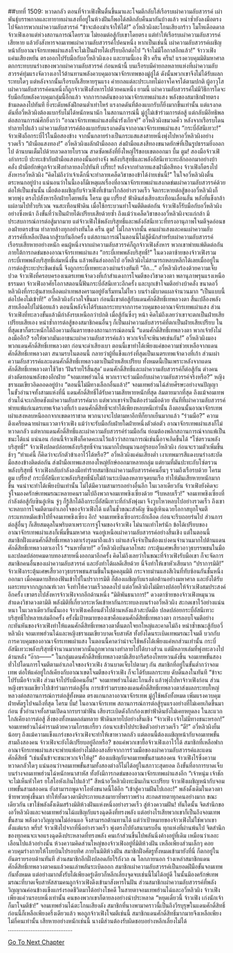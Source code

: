 ##บทที่ 1509: หวาดกลัว
ตอนที่จ้าวเฟิงฟื้นตื่นขึ้นมาและโจมตีกลับใส่เรือรบเผ่าความลับสวรรค์ เผ่าพันธุ์บรรพกาลและทายาทเผ่าแสงที่อยู่ในห้วงฝันก็พอได้สติกลับคืนมากันบ้างแล้ว หนำซ้ำยังลงมือตรงไปจัดการพวกเผ่าความลับสวรรค์
“ข้าจะต้องฆ่าเจ้าให้ได้!”
อวี่หลิวผิงตะโกนเสียงกร้าว โมโหเดือดดาล
จ้าวเฟิงเอาแต่ห่วงสถานการณ์โดยรวม ไม่ยอมต่อสู้กับเขาโดยตรง แต่ทำให้เรือรบเผ่าความลับสวรรค์เสียหาย แล้วยังสังหารจอมเทพเผ่าความลับสวรรค์ไปคนหนึ่ง
หากเป็นเช่นนี้ เผ่าความลับสวรรค์เผชิญหน้ากับอาณาจักรเทพเผ่าแสงก็จะไม่เป็นฝ่ายได้เปรียบอีกต่อไป
“เจ้าไม่มีโอกาสอีกแล้ว!”
จ้าววเฟิงแค่นเสียงหยัน ตรงออกไปรับมือกับอวี่หลิวผิงเอง
และยามนี้เอง
ฟิ้ว ครืน ครืน!
แรงควบคุมมิติมหาศาลตกกระทบบนร่างของพวกเผ่าความลับสวรรค์
ก่อนหน้านี้ บนเรือรบมีค่ายกลหลายแห่งที่เผ่าความลับสวรรค์ทุ่มแรงจัดวางเอาไว้ต้านทานพลังควบคุมอาณาจักรเทพของมู่กู่ได้ ดังนั้นพวกเขาจึงไม่ได้รับผลกระทบใดๆ แต่หลังจากนั้นเรือรบก็เสียหายรุนแรง ค่ายกลแต่ละประเภทไม่อาจโคจรได้ตามปกติ ผู้อาวุโสเผ่าความลับสวรรค์คนหนึ่งก็ถูกจ้าวเฟิงสังหารไปด้วยคนหนึ่ง
ยามนี้ เผ่าความลับสวรรค์ไม่มีวิธีการใดจะรับมือกับพลังควบคุมกลุ่มนี้อีกแล้ว
จากการกดดันของอาณาจักรเทพเผ่าแสง พลังของสมาชิกฝ่ายตรงข้ามลดลงไปทันที
ยิ่งระดับพลังฝึกตนต่ำเท่าไหร่ แรงกดดันที่ต้องแบกรับก็ยิ่งมากขึ้นเท่านั้น แต่แรงกดดันที่อวี่หลิวผิงต้องแบกรับไม่ได้หนักหนานัก
ในสถานการณ์นี้ มู่กู่ไม่เข้าร่วมการต่อสู้ แต่กลับมีอิทธิพลต่อสถานการณ์ศึกยิ่งกว่า
“อาณาจักรเทพเผ่าแสงที่น่ารังเกียจ!”
อวี่หลิวผิงขมวดคิ้ว หลังจากเรือรบโดนทำลายไปแล้ว เผ่าความลับสวรรค์ต้องแบกรับแรงกดดันจากอาณาจักรเทพเผ่าแสง
“กระบี่อัสนีเทวะ!”
จ้าวเฟิงถือกระบี่ไว้ในมือสองข้าง จากนั้นกลายร่างเป็นกระแสแสงสายหนึ่งพุ่งไปหาอวี่หลิวผิงอย่างรวดเร็ว
“ฝ่ามือแสงทอง!”
อวี่หลิวผิงผลักฝ่ามือออก ส่งฝ่ามือแสงสีทองขนาดยักษ์ที่เป็นรูปธรรมยิ่งออกไป ด้านบนเต็มไปด้วยลวดลายโบราณ สาดซัดพลังที่ยิ่งใหญ่ไร้ขอบเขตออกมา
บึ้ม ตูม!
สองมือจ้าวเฟิงกำกระบี ปะทะเข้ากับฝ่ามือแสงทองนั้นอย่างจัง
พลังบริสุทธิ์และพลังอัสนีเทวะทะลักออกมาอย่างบ้าคลั่ง ฝ่ามือยักษ์ถูกจ้าวเฟิงทำลายลงไปทันที
เปรี๊ยะ!
หลังจากทำลายแสงฝ่ามือสีทอง จ้าวเฟิงก็ตรงไปสังหารอวี่หลิวผิง
“คิดไม่ถึงว่าเจ้าเด็กนี่จะทำลายเคล็ดวิชาของข้าได้ง่ายเช่นนี้!”
ในใจอวี่หลิวผิงตื่นตระหนกอยู่บ้าง
แน่นอนว่าในนี้เองก็มีเหตุผลเรื่องที่อาณาจักรเทพเผ่าแสงกดข่มเผ่าความลับสวรรค์ด้วย
ต่อให้เป็นเช่นนั้น เมื่อต้องเผชิญกับจ้าวเฟิงที่เข้ามาใกล้อย่างรวดเร็ว จิตกระหายต่อสู้ของอวี่หลิวผิงก็พวยพุ่ง ตรงไปสังหารอีกฝ่ายโดยพลัน
โครม ตูม เปรี้ยง!
ฟ้าดินส่งเสียงสะเทือนเลื่อนลั่น พลังที่แข็งกล้าแผ่ลามไปทั่วบริเวณ จนสะเทือนฟ้าดิน
เมื่อใช้กระบวนท่าโจมตีติดต่อกัน จ้าวเฟิงก็รับมือกับอวี่หลิวผิงอย่างซึ่งหน้า ถึงขั้นที่ว่าเป็นฝ่ายได้เปรียบเสียด้วยซ้ำ
ถึงแม้ว่าเคล็ดวิชาของอวี่หลิวผิงจะแก่กล้า มีประสบการณ์การต่อสู้มากมาย
แต่จ้าวเฟิงใช้พลังบริสุทธิ์และพลังอัสนีเทวะที่ทรงอานุภาพโจมตีจุดอ่อนของฝ่ายตรงข้าม ทำลายล้างทุกอย่างทันใด
ครืน ตูม!
ไม่ไกลจากนั้น คนเผ่าแสงและคนเผ่าความลับสวรรค์ที่เหลือเปิดฉากสู้รบกันอีกครั้ง
แต่สถานการณ์ในตอนนี้ไม่สู้ดีนักสำหรับเผ่าความลับสวรรค์
เรือรบเสียหายอย่างหนัก คนผู้หนึ่งจากเผ่าความลับสวรรค์ก็ถูกจ้าวเฟิงสังหาร พวกเขาพ่ายแพ้ติดต่อกันภายใต้การกดข่มของอาณาจักรเทพเผ่าแสง
“กระบี่เทพพลังบริสุทธิ์!”
ในดวงตาซ้ายของจ้าวเฟิงรวมกระบี่เทพพลังบริสุทธิ์เล่มหนึ่งขึ้น แล้วพลันส่งออกไป
อวี่หลิวผิงไม่สามารถหลบหลีกได้เลยเมื่ออยู่ในการต่อสู้ระยะประชิดเช่นนี้ จึงถูกกระบี่เทพทะลวงผ่านร่างทันที
“อึก…”
อวี่หลิวผิงร้องด้วยความเจ็บปวด
จ้าวเฟิงที่ครอบครองเนตรเทพเจ้าดวงที่เก้าสำแดงการโจมตีของวิชาดวงตา พลานุภาพรุนแรงเหนือธรรมดา
จ้าวเฟิงอาศัยโอกาสตอนนี้ฟันกระบี่อัสนีเทวะอีกครั้ง และบุกเข้าโจมตีอย่างบ้าคลั่ง
ขนาดอวี่หลิวผิงที่กระตุ้นสายเลือดเผ่าเทพสงครามอยู่ยังเริ่มทนไม่ไหว บนร่างมีบาดแผลจำนวนมาก
“เป็นแบบนี้ต่อไปคงไม่เข้าที!”
อวี่หลิวผิงกังวลใจขึ้นมา
ก่อนนี้เขาต่อสู้กับแดนศักดิ์สิทธิ์เทพลวงตา สิ้นเปลืองพลังสายเลือดไปไม่น้อยแล้ว ตอนนี้พลังจึงได้รับผลกระทบจากการควบคุมของอาณาจักรเทพเผ่าแสง
ส่วนจ้าวเฟิงที่ทะลวงขั้นแล้วมีกำลังรบเหนือกว่าปกติ เมื่อสู้กันซึ่งๆ หน้า คิดไม่ถึงเลยว่าเขาจะตกเป็นฝ่ายเสียเปรียบเสียเอง
หนำซ้ำการต่อสู้ของสมาชิกคนอื่นๆ ก็เป็นเผ่าความลับสวรรค์ที่ตกเป็นฝ่ายเสียเปรียบ ในที่สุดเขาก็ตระหนักได้ถึงความอันตรายของสถานการณ์ตอนนี้
“แดนศักดิ์สิทธิ์เทพลวงตา พวกเจ้ายังไม่ลงมืออีก? รอให้พวกมันเอาชนะเผ่าความลับสวรรค์แล้ว พวกเจ้าก็จะพินาศเช่นกัน!”
อวี่หลิวผิงมองพวกแดนศักดิ์สิทธิ์เทพลวงตา ก่อนจะด่าเสียงเบา
ตอนนี้เขาทำได้เพียงแค่ขอความช่วยเหลือจากแดนศักดิ์สิทธิ์เทพลวงตา
สนามรบในตอนนี้ กลายว่าผู้ที่แข็งแกร่งที่สุดเป็นเนตรเทพเจ้าดวงที่เก้า ส่วนเผ่าความลับสวรรค์และแดนศักดิ์สิทธิ์เทพลวงตาเป็นฝ่ายเสียเปรียบ
ทั้งหมดนี้เป็นเพราะหลังจากแดนศักดิ์สิทธิ์เทพลวงตาใช้วิชา ‘ฝันร้ายไร้สิ้นสุด’ แดนศักดิ์สิทธิ์และเผ่าความลับสวรรค์ก็ต่อสู้กัน ต่างคนต่างตัดทอนพลังของอีกฝ่าย
“จอมเทพฮ่วนไฉ่ พวกเราจะร่วมมือกับเผ่าความลับสวรรค์จริงหรือ?”
หญิงชราผมเขียวอิดออดอยู่บ้าง
“ตอนนี้ไม่มีทางเลือกอื่นแล้ว!”
จอมเทพฮ่วนไฉ่ส่ายศีรษะอย่างจนปัญญา
ในขั้วอำนาจทั้งสามแห่งที่นี่ แดนศักดิ์สิทธิ์ได้รับความเสียหายหนักที่สุด ล้มตายมากที่สุด
ถึงแม้จอมเทพฮ่วนไฉ่จะเกลียดชังเผ่าความลับสวรรค์มาก แต่พวกเขาจำเป็นต้องร่วมมือด้วย
ทันทีที่เผ่าความลับสวรรค์พ่ายแพ้แก่เนตรเทพเจ้าดวงที่เก้า แดนศักดิ์สิทธิ์จะทำได้เพียงหลบหนีเท่านั้น ถึงตอนนั้นอาณาจักรเทพเผ่าแสงหลบหนีออกจากเขตดาราชาด พวกนางจะไปตามหาอีกทีก็ยากเย็นมากแล้ว
“ร่วมมือ?”
ความตึงเครียดฉายผ่านแววตาจ้าวเฟิง
แม้ว่าจะรับมือกับฝ่ายใดฝ่ายหนึ่งตัวต่อตัว อาณาจักรเทพเผ่าแสงก็ไม่หวาดกลัว
แต่หากแดนศักดิ์สิทธิ์และเผ่าความลับสวรรค์ร่วมมือกัน ย่อมต้องพลิกสถานการณ์จากแพ้เป็นชนะได้แน่
แน่นอน ก่อนนี้จ้าวเฟิงก็คาดคะเนไว้แล้วว่าสถานการณ์เช่นนี้อาจเกิดขึ้นได้
“โซ่ตรวนพลังบริสุทธิ์!”
จ้าวเฟิงปลดปล่อยพลังบริสุทธิ์จำนวนมากไปหมุนวนอยู่รอบอวี่หลิวผิง ก่อนจะรวมตัวเพิ่มขึ้นช้าๆ
“ทำแค่นี้ ก็คิดว่าจะกักตัวข้าเอาไว้ได้หรือ?”
อวี่หลิวผิงแค่นเสียงต่ำ เงาเทพมารสีแดงบนร่างสะบัดมือสองข้างติดต่อกัน ส่งฝ่ามือเทพแสงทองใหญ่ยักษ์ออกมาหลายกลุ่ม
แต่ยามที่มันปะทะกับโซ่ตรวนพลังบริสุทธิ์ จ้าวเฟิงกลับกำลังลงมือทำร้ายสมาชิกเผ่าความลับสวรรค์คนอื่นๆ รวมถึงเรือรบด้วย
โครม ตูม เปรี้ยง!
กระบี่อัสนีเทวะพลังบริสุทธิ์นับไม่ถ้วนระเบิดลงหลายจุดบนเรือ ทำให้มันเสียหายหนักมากขึ้น จนน่าจะทำได้เพียงบินเท่านั้น ไม่ได้มีความสามารถอย่างอื่นอีก
ในเวลาเดียวกัน จ้าวเฟิงยังคิดจะจู่โจมองครักษ์เทพมรณะหลายคนรวมไปถึงพวกจอมเทพซิงเซี่ยงด้วย
“รีบหลบเร็ว!”
จอมเทพซิงเซี่ยงที่กำลังต่อสู้กับซินอู๋เหิน จู่ๆ ก็รู้สึกได้ถึงกระบี่อัสนีเทวะที่กำลังพุ่งมา จึงวูบไหวหลบไปอย่างรวดเร็ว
ถึงเขาจะหลบการโจมตีตามอำเภอใจของจ้าวเฟิงได้ แต่ในชั่วขณะสำคัญ ซินอู๋เหินฉวยโอกาสบุกโจมตี กระแทกหมัดเข้าไปที่จอมเทพซิงเซี่ยง
อึก!
จอมเทพซิงเซี่ยงกระอักเลือด ก่อนจะรีบถอยร่นไป
ส่วนการต่อสู้อื่นๆ ก็เสียสมดุลในพริบตาเพราะการจู่โจมของจ้าวเฟิง
ไม่นานเท่าไหร่นัก ข้อได้เปรียบของอาณาจักรเทพเผ่าแสงก็เพิ่มขึ้นมหาศาล จนอยู่เหนือเผ่าความลับสวรรค์อย่างสิ้นเชิง
แต่ในตอนนี้ สมาชิกฝั่งแดนศักดิ์สิทธิ์เทพลวงตาเร่งรุดมาถึงแล้ว
เผ่าแสงจึงจำเป็นต้องแบ่งคนจำนวนมากไปต้านแดนศักดิ์สิทธิ์เทพลวงตาเอาไว้
“รนหาที่ตาย!”
อวี่หลิวผิงบันดาลโทสะ กระตุ้นเศษเสี้ยวอาวุธบรรพชนในมือ และปลดปล่อยคมดาบทองสายหนึ่งออกมาอีกครั้ง
คิดไม่ถึงเลยว่าในขณะที่จ้าวเฟิงรับมือเขา ก็จะจัดการสมาชิกคนอื่นของเผ่าความลับสวรรค์ และยังทำได้ผลดีเสียด้วย นี่จึงทำให้เขาหัวเสียมาก
“ปราการมิติ!”
จ้าวเฟิงกระตุ้นเศษเสี้ยวอาวุธบรรพชนสามชิ้นในชุดคลุมมิติ กระจายม่านแสงสีเงินที่ทับซ้อนกันชั้นหนึ่งออกมา
เมื่อคมดาบสีทองฟันเข้าไปในปราการมิติ ก็ต้องเผชิญกับแรงต่อต้านอย่างมหาศาล และยังได้รับผลระทบจากกฎเกณฑ์เวลา จึงทำให้ความเร็วลดลงไป
แต่อวี่หลิวผิงไม่มีทางปล่อยให้จ้าวเฟิงสมประสงค์อีกครั้ง เขาตรงไปสังหารจ้าวเฟิงจากอีกด้านหนึ่ง
“มิติพันธนาการ!”
ดวงตาซ้ายของจ้าวเฟิงหมุนวน สำแดงวิชาดวงตามิติ
พลังมิติที่เกี่ยวกระหวัดเข้าหากันกระทบลงบนร่างอวี่หลิวผิง สะกดเขาไว้อย่างแน่นหนา
ในเวลาเดียวกันนั้นเอง จ้าวเฟิงเคลื่อนตัวไปด้านหลังแล้วสะบัดมือ ปลดปล่อยกระบี่อัสนีเทวะบริสุทธิ์ไปหลายเล่มอีกครั้ง
ครั้งนี้เป้าหมายของเขาคือแดนศักดิ์สิทธิ์เทพลวงตา
การลอบโจมตีอย่างกะทันหันของจ้าวเฟิงทำให้แดนศักดิ์สิทธิ์เทพลวงตาตื่นตกใจยกใหญ่และคาดไม่ถึง
หนำซ้ำขณะสู้กับอวี่หลิวผิง จอมเทพฮ่วนไฉ่และหญิงชราผมเขียวบาดเจ็บสาหัส ทั้งยังโดนระเบิดเทพมรณะโจมตี บวกกับการควบคุมของอาณาจักรเทพเผ่าแสง ในตอนนี้คาดว่าน่าจะใช้พลังได้เพียงแค่หกส่วนเท่านั้น
กระบี่อัสนีเทวะพลังบริสุทธิ์จำนวนมากพวกนั้นถูกพวกนางทำลายไปได้บางส่วน แต่มีหลายเล่มที่พุ่งทะลวงไปด้านหลัง
“อ๊าก——”
ในกลุ่มแดนศักดิ์สิทธิ์เทพลวงตามีเสียงกรีดร้องโหยหวนดังขึ้น
จอมเทพขั้นสองทั่วไปโดนการโจมตีตามอำเภอใจของจ้าวเฟิง ล้วนบาดเจ็บไปตามๆ กัน
สมาชิกที่อยู่ในขั้นต่ำกว่าจอมเทพ ต่อให้แค่อยู่ใกล้เคียงกับอาณาเขตโจมตีของจ้าวเฟิง ก็จะได้รับผลกระทบ ดับดิ้นลงในทันที
“ข้าจะไปรับมือจ้าวเฟิง ส่วนเจ้าไปรับมือคนอื่น!”
จอมเทพฮ่วนไฉ่ตะโกนสั่ง แล้วพุ่งไปหาจ้าวเฟิงก่อน
ส่วนหญิงชราผมเขียวไปเข้าร่วมการต่อสู้อื่น
การเข้าร่วมรบของแดนศักดิ์สิทธิ์เทพลวงตาส่งผลกระทบใหญ่หลวงต่อสถานการณ์การต่อสู้ทั้งหมด
ตรงแกนกลางอาณาจักรเทพ มู่กู่ใช้พลังทั้งหมด เพิ่มแรงควบคุมฝ่ายศัตรูไปจนถึงที่สุด
โครม บึ้ม!
ในอาณาจักรเทพ สถานการณ์การต่อสู้รุนแรงอย่างที่ไม่เคยเกิดขึ้นมาก่อน ขั้วอำนาจทั้งสามเปิดฉากรบราฆ่าฟัน เสียงระเบิดดังกึกก้องเขย่าฟ้าดินยังไม่เคยหยุดลง
ในละแวกใกล้เคียงการต่อสู้ สิ่งของทั้งหมดถล่มทลาย ฟ้าดินหายไปอย่างสิ้นเชิง
“จ้าวเฟิง เจ้าไม่มีทางชนะหรอก!”
จอมเทพฮ่วนไฉ่คำรามด้วยความโกรธเกรี้ยว ก่อนจะเข้าไปประชิดตัวอย่างรวดเร็ว
“ดี!”
อวี่หลิวผิงยิ้มน้อยๆ
ถึงแม้ความแข็งแกร่งของจ้าวเฟิงจะทำให้เขาหวาดกลัว
แต่ตอนนี้ต้องเผชิญหน้ากับจอมเทพขั้นสามถึงสองคน จ้าวเฟิงจะยังได้เปรียบอยู่อีกหรือ?
ขอแค่พวกเขายื้อจ้าวเฟิงเอาไว้ได้ สมาชิกที่เหลือฟากอาณาจักรเทพเผ่าแสงจะพ่ายแพ้อย่างไม่ต้องสงสัยจากการร่วมมือของเผ่าความลับสวรรค์และแดนศักดิ์สิทธิ์
“เช่นนั้นข้าจะชนะพวกเจ้าให้ดู!”
ต้องเผชิญกับจอมเทพขั้นสามสองคน จ้าวเฟิงไร้ซึ่งความหวาดกลัวใดๆ
แน่นอนว่าจอมเทพขั้นสามทั้งสองต่างก็ไม่ได้อยู่ในสภาวะสุดยอด ถึงขั้นที่อาการบาดเจ็บบนร่างจอมเทพฮ่วนไฉ่หนักหนาสาหัส ทั้งยังมีการกดข่มของอาณาจักรเทพเผ่าแสงอีก
“เจ้าหนุ่ม เจ้าชักจะไม่เห็นหัวใคร ยโสโอหังเกินไปแล้ว!”
สีหน้าอวี่หลิวผิงทะมึนเกินจะเปรียบ
จ้าวเฟิงเผชิญหน้ากับจอมเทพขั้นสามสองคน ยังสามารถพูดจาโอหังขนาดนี้ได้อีก
“เข้าสู่ความฝันไปเถอะ!”
พลังดั้งเดิมในดวงตาซ้ายพวยพุ่งขึ้นมา ทำให้ทั้งดวงตามีประกายแสงมายาที่พราวพร่าง สะกดสายตาทุกคนอย่างมาก
ขณะเดียวกัน เขาใช้พลังดั้งเดิมสร้างมิติห้วงฝันแห่งหนึ่งอย่างรวดเร็ว
สู่ห้วงความฝัน!
ทันใดนั้น จิตสำนึกของอวี่หลิวผิงและจอมเทพฮ่วนไฉ่เผชิญกับแรงฉุดดึงที่ทรงพลัง
แต่อย่างไรเสียพวกเขาก็เป็นถึงจอมเทพขั้นสาม พลังดวงวิญญาณไม่อ่อนแอ จึงสามารถต้านทานได้
แต่ว่าเป้าหมายของจ้าวเฟิงไม่ใช่พวกเขาตั้งแต่แรก
พรึ่บ!
จ้าวเฟิงไปจากที่นี่อย่างรวดเร็ว พุ่งตรงไปยังสนามรบอื่น
ทุกแห่งที่ผ่านพ้นไป จิตสำนึกของทุกคนจะเจอแรงฉุดดึงประหลาดที่ทรงพลัง
คนเก้าส่วนขึ้นไปพลันนิ่งค้างอยู่ที่เดิม เหมือนว่าเลอะเลือนไปแล้วอย่างนั้น
ห้วงความคิดส่วนใหญ่ของจ้าวเฟิงอยู่ที่มิติห้วงฝัน เหลือเพียงส่วนเล็กๆ คอยควบคุมร่างกายให้โบยบินไปรอบทิศ
ภายในมิติห้วงฝัน สมาชิกฝั่งศัตรูทั้งหมดเข้ามายังที่นี่ ก็ตกอยู่ในอันตรายรอบด้านทันที ส่วนสมาชิกอีกฝั่งปลอดภัยไร้กังวล
ณ โลกภายนอก
ร่างเหล่าสมาชิกแดนศักดิ์สิทธิ์เทพลวงตาคนแล้วคนเล่าพลันระเบิดออก
สมาชิกเผ่าความลับสวรรค์เป็นยอดฝีมือขั้นจอมเทพกันทั้งหมด แต่อย่างมากตั้งรับได้เพียงครู่เดียวก็หลีกเลี่ยงจุดจบเช่นนี้ไม่ได้อยู่ดี
ในนั้นมีองครักษ์เทพมรณะที่บาดเจ็บสาหัสสามคนถูกจ้าวเฟิงดึงเข้ามาสังหารในฝัน ส่วนสมาชิกเผ่าความลับสวรรค์ที่พลังวิญญาณค่อนข้างแข็งแกร่งรอดชีวิตมาได้อย่างโชคดี
ในสายตาจอมเทพฮ่วนไฉ่และอวี่หลิวผิง จ้าวเฟิงเพียงแค่วนรอบหนึ่งเท่านั้น คนของพวกเขาก็ตายลงอย่างน่าประหลาด
“หยุดเดี๋ยวนี้ จ้าวเฟิง เก่งนักเจ้าก็มาโจมตีข้า!”
จอมเทพฮ่วนไฉ่ตะโกนเสียงดัง
สมาชิกที่นางพามาคราวนี้เป็นถึงวีรบุรุษในแดนศักดิ์สิทธิ์ ก่อนนี้ก็เหลือเพียงครึ่งเดียวแล้ว พอถูกจ้าวเฟิงโจมตีเช่นนี้ สมาชิกแดนศักดิ์สิทธิ์มากมายจึงเหลือเพียงไม่กี่คนเท่านั้น
เสียหายอย่างหนักเช่นนี้ นางมีส่วนต้องรับผิดชอบอย่างหลีกเลี่ยงไม่ได้
.....................................


[Go To Next Chapter]( ./366.md)